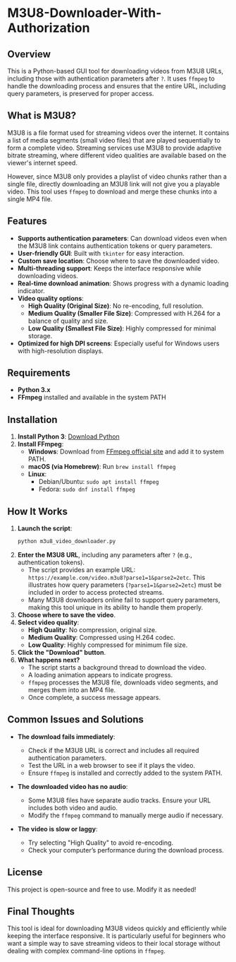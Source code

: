 # M3U8-Downloader-With-Authorization

## Overview
This is a Python-based GUI tool for downloading videos from M3U8 URLs, including those with authentication parameters after `?`. It uses `ffmpeg` to handle the downloading process and ensures that the entire URL, including query parameters, is preserved for proper access.

## What is M3U8?
M3U8 is a file format used for streaming videos over the internet. It contains a list of media segments (small video files) that are played sequentially to form a complete video. Streaming services use M3U8 to provide adaptive bitrate streaming, where different video qualities are available based on the viewer's internet speed.

However, since M3U8 only provides a playlist of video chunks rather than a single file, directly downloading an M3U8 link will not give you a playable video. This tool uses `ffmpeg` to download and merge these chunks into a single MP4 file.

## Features
- **Supports authentication parameters**: Can download videos even when the M3U8 link contains authentication tokens or query parameters.
- **User-friendly GUI**: Built with `tkinter` for easy interaction.
- **Custom save location**: Choose where to save the downloaded video.
- **Multi-threading support**: Keeps the interface responsive while downloading videos.
- **Real-time download animation**: Shows progress with a dynamic loading indicator.
- **Video quality options**:
  - **High Quality (Original Size)**: No re-encoding, full resolution.
  - **Medium Quality (Smaller File Size)**: Compressed with H.264 for a balance of quality and size.
  - **Low Quality (Smallest File Size)**: Highly compressed for minimal storage.
- **Optimized for high DPI screens**: Especially useful for Windows users with high-resolution displays.

## Requirements
- **Python 3.x**
- **FFmpeg** installed and available in the system PATH

## Installation
1. **Install Python 3**: [Download Python](https://www.python.org/downloads/)
2. **Install FFmpeg**:
   - **Windows**: Download from [FFmpeg official site](https://ffmpeg.org/download.html) and add it to system PATH.
   - **macOS (via Homebrew)**: Run `brew install ffmpeg`
   - **Linux**:
     - Debian/Ubuntu: `sudo apt install ffmpeg`
     - Fedora: `sudo dnf install ffmpeg`

## How It Works
1. **Launch the script**:
   ```sh
   python m3u8_video_downloader.py
   ```
2. **Enter the M3U8 URL**, including any parameters after `?` (e.g., authentication tokens). 
   - The script provides an example URL: `https://example.com/video.m3u8?parse1=1&parse2=2etc`. This illustrates how query parameters (`?parse1=1&parse2=2etc`) must be included in order to access protected streams.
   - Many M3U8 downloaders online fail to support query parameters, making this tool unique in its ability to handle them properly.
3. **Choose where to save the video**.
4. **Select video quality**:
   - **High Quality**: No compression, original size.
   - **Medium Quality**: Compressed using H.264 codec.
   - **Low Quality**: Highly compressed for minimum file size.
5. **Click the "Download" button**.
6. **What happens next?**
   - The script starts a background thread to download the video.
   - A loading animation appears to indicate progress.
   - `ffmpeg` processes the M3U8 file, downloads video segments, and merges them into an MP4 file.
   - Once complete, a success message appears.

## Common Issues and Solutions
- **The download fails immediately**:
  - Check if the M3U8 URL is correct and includes all required authentication parameters.
  - Test the URL in a web browser to see if it plays the video.
  - Ensure `ffmpeg` is installed and correctly added to the system PATH.

- **The downloaded video has no audio**:
  - Some M3U8 files have separate audio tracks. Ensure your URL includes both video and audio.
  - Modify the `ffmpeg` command to manually merge audio if necessary.

- **The video is slow or laggy**:
  - Try selecting "High Quality" to avoid re-encoding.
  - Check your computer’s performance during the download process.

## License
This project is open-source and free to use. Modify it as needed!

## Final Thoughts
This tool is ideal for downloading M3U8 videos quickly and efficiently while keeping the interface responsive. It is particularly useful for beginners who want a simple way to save streaming videos to their local storage without dealing with complex command-line options in `ffmpeg`.

